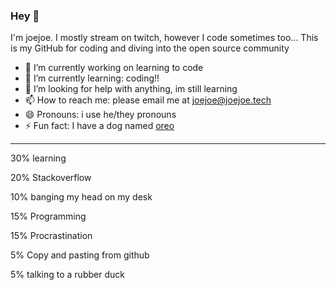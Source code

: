 ### Hey 👋
I'm joejoe. I mostly stream on twitch, however I code sometimes too... This is my GitHub for coding and diving into the open source community


- 🔭 I’m currently working on learning to code
- 🌱 I’m currently learning: coding!!
- 🤔 I’m looking for help with anything, im still learning
- 📫 How to reach me: please email me at joejoe@joejoe.tech
- 😄 Pronouns: i use he/they pronouns
- ⚡ Fun fact: I have a dog named [oreo](https://media.discordapp.net/attachments/665819886529806336/1032073796724736020/IMG_20211223_193340_01.jpg?width=492&height=656)

** **

30% learning

20% Stackoverflow

10% banging my head on my desk

15% Programming

15% Procrastination

5% Copy and pasting from github

5% talking to a rubber duck
